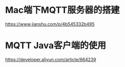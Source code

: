# Mac端下MQTT服务器的搭建

https://www.jianshu.com/p/4b545332b495



# MQTT Java客户端的使用

https://developer.aliyun.com/article/664239

